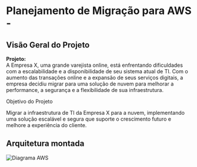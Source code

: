 # Planejamento de Migração para AWS -

## Visão Geral do Projeto



**Projeto:**  
A Empresa X, uma grande varejista online, está enfrentando dificuldades com a escalabilidade e a disponibilidade de seu sistema atual de TI. Com o aumento das transações online e a expansão de seus serviços digitais, a empresa decidiu migrar para uma solução de nuvem para melhorar a performance, a segurança e a flexibilidade de sua infraestrutura.  

Objetivo do Projeto 

Migrar a infraestrutura de TI da Empresa X para a nuvem, implementando uma solução escalável e segura que suporte o crescimento futuro e melhore a experiência do cliente.







 ## Arquitetura montada
![Diagrama AWS](file:///C:/Users/Gabi/Documents/Arquitetura%20de%20Migra%C3%A7%C3%A3o%20AWS.jpg)
